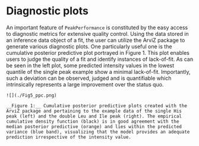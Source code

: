 # Diagnostic plots

An important feature of `PeakPerformance` is constituted by the easy access to diagnostic metrics for extensive quality control.
Using the data stored in an inference data object of a fit, the user can utilize the ArviZ package to generate various diagnostic plots.
One particularly useful one is the cumulative posterior predictive plot portrayed in Figure 1.
This plot enables users to judge the quality of a fit and identify instances of lack-of-fit.
As can be seen in the left plot, some predicted intensity values in the lowest quantile of the single peak example show a minimal lack-of-fit.
Importantly, such a deviation can be observed, judged and is quantifiable which intrinsically represents a large improvement over the status quo.

```{figure-md} fig_d1
![](./Fig5_ppc.png)

__Figure 1:__ Cumulative posterior predictive plots created with the ArviZ package and pertaining to the example data of the single His peak (left) and the double Leu and Ile peak (right). The empirical cumulative density function (black) is in good agreement with the median posterior predictive (orange) and lies within the predicted variance (blue band), visualizing that the model provides an adequate prediction irrespective of the intensity value.
```
